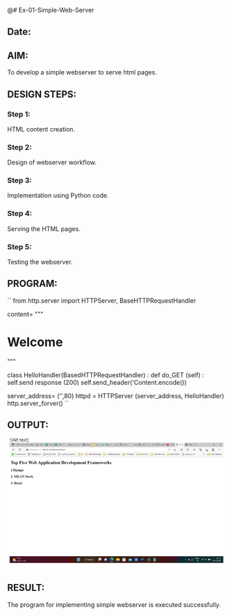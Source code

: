 @# Ex-01-Simple-Web-Server
## Date:

## AIM:
To develop a simple webserver to serve html pages.

## DESIGN STEPS:
### Step 1: 
HTML content creation.

### Step 2:
Design of webserver workflow.

### Step 3:
Implementation using Python code.

### Step 4:
Serving the HTML pages.

### Step 5:
Testing the webserver.

## PROGRAM:

``
from http.server import HTTPServer, BaseHTTPRequestHandler

content= """
<html>
<head>
</head>
<body>
<h1>Welcome</h1>
</body>
</html>
"""

class HelloHandler(BasedHTTPRequestHandler) :
    def do_GET (self) :
        self.send response (200)
        self.send_header('Content.encode())


server_address= ('',80)
httpd = HTTPServer (server_address, HelloHandler)
http.server_forver()
``






## OUTPUT:
![Alt text](<Screenshot 2023-11-21 183320.png>)






## RESULT:
The program for implementing simple webserver is executed successfully.
